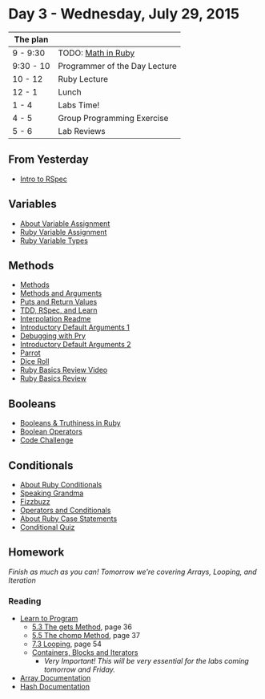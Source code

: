 # Day 3 - Wednesday, July 29, 2015

The plan        |      |
----------------|-------
9 - 9:30        | TODO: [Math in Ruby](https://learn.co/lessons/10609)
9:30 - 10       | Programmer of the Day Lecture
10 - 12         | Ruby Lecture
12 - 1          | Lunch
1 - 4           | Labs Time!
4 - 5           | Group Programming Exercise
5 - 6           | Lab Reviews

## From Yesterday

* [Intro to RSpec](https://learn.co/lessons/10607)

## Variables

* [About Variable Assignment](http://learn.flatironschool.com/lessons/10611)
* [Ruby Variable Assignment](https://learn.co/lessons/10612)
* [Ruby Variable Types](https://learn.co/lessons/10613)

## Methods

* [Methods](http://learn.flatironschool.com/lessons/10614)
* [Methods and Arguments](https://learn.co/lessons/10615)
* [Puts and Return Values](https://learn.co/lessons/10616)
* [TDD, RSpec, and Learn](https://learn.co/lessons/10617)
* [Interpolation Readme](https://learn.co/lessons/10618)
* [Introductory Default Arguments 1](https://learn.co/lessons/10619)
* [Debugging with Pry](https://learn.co/lessons/10620)
* [Introductory Default Arguments 2](https://learn.co/lessons/10621)
* [Parrot](https://learn.co/lessons/10622)
* [Dice Roll](https://learn.co/lessons/10623)
* [Ruby Basics Review Video](https://learn.co/lessons/10624)
* [Ruby Basics Review](https://learn.co/lessons/10625)

## Booleans

* [Booleans & Truthiness in Ruby](https://learn.co/lessons/10627)
* [Boolean Operators](https://learn.co/lessons/10628)
* [Code Challenge](https://learn.co/lessons/10629)

## Conditionals

* [About Ruby Conditionals](https://learn.co/lessons/10632)
* [Speaking Grandma](https://learn.co/lessons/10633)
* [Fizzbuzz](https://learn.co/lessons/10634)
* [Operators and Conditionals](https://learn.co/lessons/10635)
* [About Ruby Case Statements](https://learn.co/lessons/10636)
* [Conditional Quiz](https://learn.co/lessons/10637)

## Homework

*Finish as much as you can! Tomorrow we're covering Arrays, Looping, and Iteration*

### Reading

* [Learn to Program](http://books.flatironschool.com/books/43)
  * [5.3 The gets Method](http://books.flatironschool.com/books/43?page=36), page 36
  * [5.5 The chomp Method](http://books.flatironschool.com/books/43?page=37), page 37
  * [7.3 Looping](http://books.flatironschool.com/books/43?page=54), page 54
  * [Containers, Blocks and Iterators](http://books.flatironschool.com/books/11?page=61)
      - _Very Important! This will be very essential for the labs coming tomorrow and Friday._
* [Array Documentation](http://ruby-doc.org/core-2.2.0/Array.html)
* [Hash Documentation](http://ruby-doc.org/core-2.2.0/Hash.html)
